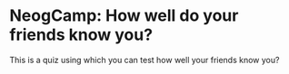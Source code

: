 # NeogCamp: How well do your friends know you?
 This is a quiz using which you can test how well your friends know you?
